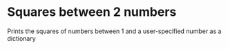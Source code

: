 # Squares between 2 numbers
Prints the squares of numbers between 1 and a user-specified number as a dictionary

